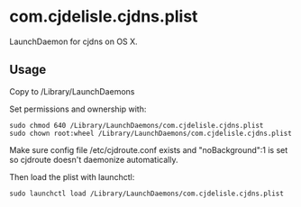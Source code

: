 # com.cjdelisle.cjdns.plist

LaunchDaemon for cjdns on OS X.

## Usage

Copy to /Library/LaunchDaemons

Set permissions and ownership with:

```
sudo chmod 640 /Library/LaunchDaemons/com.cjdelisle.cjdns.plist
sudo chown root:wheel /Library/LaunchDaemons/com.cjdelisle.cjdns.plist
```

Make sure config file /etc/cjdroute.conf exists and "noBackground":1 is set so cjdroute doesn't daemonize automatically.

Then load the plist with launchctl:

```
sudo launchctl load /Library/LaunchDaemons/com.cjdelisle.cjdns.plist
```